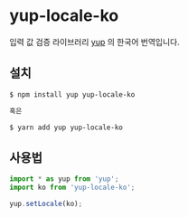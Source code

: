 # yup-locale-ko
입력 값 검증 라이브러리 [yup](https://github.com/jquense/yup) 의 한국어 번역입니다.

## 설치
```sh
$ npm install yup yup-locale-ko

혹은

$ yarn add yup yup-locale-ko 
```

## 사용법

```js
import * as yup from 'yup';
import ko from 'yup-locale-ko';

yup.setLocale(ko);
```
